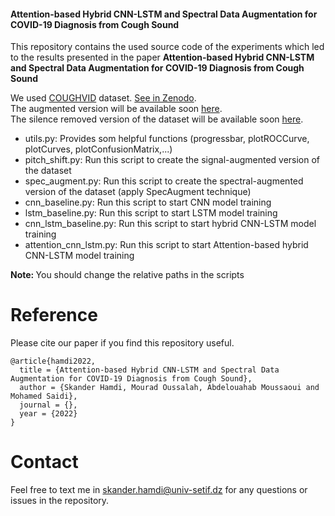 #### Attention-based Hybrid CNN-LSTM and Spectral Data Augmentation for COVID-19 Diagnosis from Cough Sound
This repository contains the used source code of the experiments which led to the results presented in the paper <b>Attention-based Hybrid CNN-LSTM and Spectral Data Augmentation for COVID-19 Diagnosis from Cough Sound</b>

We used <a href='https://www.nature.com/articles/s41597-021-00937-4'>COUGHVID</a> dataset. <a href='https://zenodo.org/record/4048312'>See in Zenodo</a>. <br> The augmented version will be available soon <a href="https://github.com/skanderhamdi/melspectrogram_spec_aug_30_percent_randomly_freq_time_masking">here</a>. <br>
The silence removed version of the dataset will be available soon <a href="https://github.com/skanderhamdi/coughvid">here</a>.

- utils.py: Provides som helpful functions (progressbar, plotROCCurve, plotCurves, plotConfusionMatrix,...)
- pitch_shift.py: Run this script to create the signal-augmented version of the dataset
- spec_augment.py: Run this script to create the spectral-augmented version of the dataset (apply SpecAugment technique) 
- cnn_baseline.py: Run this script to start CNN model training
- lstm_baseline.py: Run this script to start LSTM model training
- cnn_lstm_baseline.py: Run this script to start hybrid CNN-LSTM model training
- attention_cnn_lstm.py: Run this script to start Attention-based hybrid CNN-LSTM model training

<b>Note: </b> You should change the relative paths in the scripts

# Reference
Please cite our paper if you find this repository useful.

```
@article{hamdi2022,
  title = {Attention-based Hybrid CNN-LSTM and Spectral Data Augmentation for COVID-19 Diagnosis from Cough Sound},
  author = {Skander Hamdi, Mourad Oussalah, Abdelouahab Moussaoui and Mohamed Saidi},
  journal = {},
  year = {2022}
}
```

# Contact
Feel free to text me in <a href="skander.hamdi@univ-setif.dz">skander.hamdi@univ-setif.dz</a> for any questions or issues in the repository.
